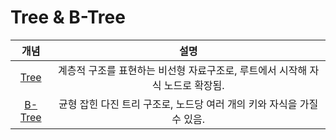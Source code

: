 # Tree & B-Tree



| 개념 | 설명 |
|:-----:|:-----:|
| [Tree](/tree_concept/tree/Tree.md) | 계층적 구조를 표현하는 비선형 자료구조로, 루트에서 시작해 자식 노드로 확장됨. |
| [B-Tree](/tree_concept/b-tree/b-tree.md) | 균형 잡힌 다진 트리 구조로, 노드당 여러 개의 키와 자식을 가질 수 있음. |